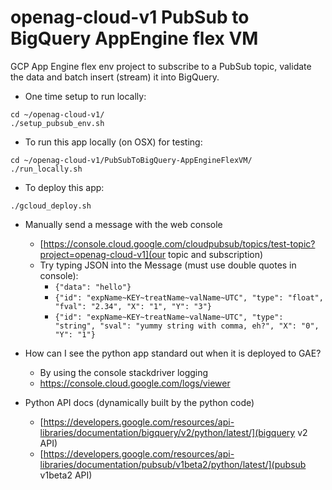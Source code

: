 # openag-cloud-v1 PubSub to BigQuery AppEngine flex VM
GCP App Engine flex env project to subscribe to a PubSub topic, validate the data and batch insert (stream) it into BigQuery.

* One time setup to run locally:
```
cd ~/openag-cloud-v1/
./setup_pubsub_env.sh
```

* To run this app locally (on OSX) for testing:
```
cd ~/openag-cloud-v1/PubSubToBigQuery-AppEngineFlexVM/
./run_locally.sh
```

* To deploy this app:
```
./gcloud_deploy.sh
```

* Manually send a message with the web console
  * [https://console.cloud.google.com/cloudpubsub/topics/test-topic?project=openag-cloud-v1](our topic and subscription)
  * Try typing JSON into the Message (must use double quotes in console): 
    * ` {"data": "hello"} `
    * ` {"id": "expName~KEY~treatName~valName~UTC", "type": "float", "fval": "2.34", "X": "1", "Y": "3"} `
    * ` {"id": "expName~KEY~treatName~valName~UTC", "type": "string", "sval": "yummy string with comma, eh?", "X": "0", "Y": "1"} `

* How can I see the python app standard out when it is deployed to GAE?  
  * By using the console stackdriver logging
  * https://console.cloud.google.com/logs/viewer

* Python API docs (dynamically built by the python code)
  * [https://developers.google.com/resources/api-libraries/documentation/bigquery/v2/python/latest/](bigquery v2 API)
  * [https://developers.google.com/resources/api-libraries/documentation/pubsub/v1beta2/python/latest/](pubsub v1beta2 API)


